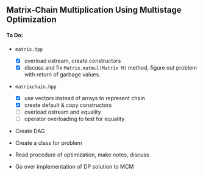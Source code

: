 ## Matrix-Chain Multiplication Using Multistage Optimization 
#### To Do:

- `matrix.hpp` 
    - [x] overload ostream, create constructors
    - [x] discuss and fix `Matrix.matmul(Matrix M)` method, figure out 
    problem with return of garbage values. 

- `matrixchain.hpp`
    - [x] use vectors instead of arrays to represent chain 
    - [x] create default & copy constructors 
    - [ ] overload ostream and equality 
    - [ ] operator overloading to test for equality 

- Create DAG 

- Create a class for problem 

- Read procedure of optimization, make notes, discuss 

- Go over implementation of DP solution to MCM 
